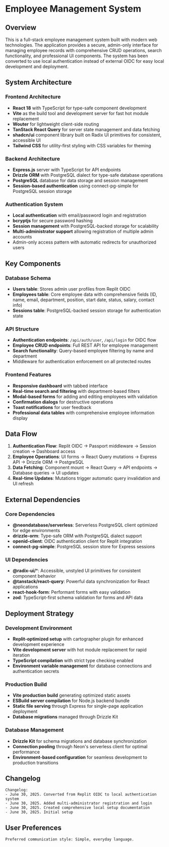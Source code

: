 # Employee Management System

## Overview

This is a full-stack employee management system built with modern web technologies. The application provides a secure, admin-only interface for managing employee records with comprehensive CRUD operations, search functionality, and professional UI components. The system has been converted to use local authentication instead of external OIDC for easy local development and deployment.

## System Architecture

### Frontend Architecture
- **React 18** with TypeScript for type-safe component development
- **Vite** as the build tool and development server for fast hot module replacement
- **Wouter** for lightweight client-side routing
- **TanStack React Query** for server state management and data fetching
- **shadcn/ui** component library built on Radix UI primitives for consistent, accessible UI
- **Tailwind CSS** for utility-first styling with CSS variables for theming

### Backend Architecture
- **Express.js** server with TypeScript for API endpoints
- **Drizzle ORM** with PostgreSQL dialect for type-safe database operations
- **PostgreSQL** database for data storage and session management
- **Session-based authentication** using connect-pg-simple for PostgreSQL session storage

### Authentication System
- **Local authentication** with email/password login and registration
- **bcryptjs** for secure password hashing
- **Session management** with PostgreSQL-backed storage for scalability
- **Multi-administrator support** allowing registration of multiple admin accounts
- Admin-only access pattern with automatic redirects for unauthorized users

## Key Components

### Database Schema
- **Users table**: Stores admin user profiles from Replit OIDC
- **Employees table**: Core employee data with comprehensive fields (ID, name, email, department, position, start date, status, salary, contact info)
- **Sessions table**: PostgreSQL-backed session storage for authentication state

### API Structure
- **Authentication endpoints**: `/api/auth/user`, `/api/login` for OIDC flow
- **Employee CRUD endpoints**: Full REST API for employee management
- **Search functionality**: Query-based employee filtering by name and department
- Middleware for authentication enforcement on all protected routes

### Frontend Features
- **Responsive dashboard** with tabbed interface
- **Real-time search and filtering** with department-based filters
- **Modal-based forms** for adding and editing employees with validation
- **Confirmation dialogs** for destructive operations
- **Toast notifications** for user feedback
- **Professional data tables** with comprehensive employee information display

## Data Flow

1. **Authentication Flow**: Replit OIDC → Passport middleware → Session creation → Dashboard access
2. **Employee Operations**: UI forms → React Query mutations → Express API → Drizzle ORM → PostgreSQL
3. **Data Fetching**: Component mount → React Query → API endpoints → Database queries → UI updates
4. **Real-time Updates**: Mutations trigger automatic query invalidation and UI refresh

## External Dependencies

### Core Dependencies
- **@neondatabase/serverless**: Serverless PostgreSQL client optimized for edge environments
- **drizzle-orm**: Type-safe ORM with PostgreSQL dialect support
- **openid-client**: OIDC authentication client for Replit integration
- **connect-pg-simple**: PostgreSQL session store for Express sessions

### UI Dependencies
- **@radix-ui/***: Accessible, unstyled UI primitives for consistent component behavior
- **@tanstack/react-query**: Powerful data synchronization for React applications
- **react-hook-form**: Performant forms with easy validation
- **zod**: TypeScript-first schema validation for forms and API data

## Deployment Strategy

### Development Environment
- **Replit-optimized setup** with cartographer plugin for enhanced development experience
- **Vite development server** with hot module replacement for rapid iteration
- **TypeScript compilation** with strict type checking enabled
- **Environment variable management** for database connections and authentication secrets

### Production Build
- **Vite production build** generating optimized static assets
- **ESBuild server compilation** for Node.js backend bundle
- **Static file serving** through Express for single-page application deployment
- **Database migrations** managed through Drizzle Kit

### Database Management
- **Drizzle Kit** for schema migrations and database synchronization
- **Connection pooling** through Neon's serverless client for optimal performance
- **Environment-based configuration** for seamless development to production transitions

## Changelog
```
Changelog:
- June 30, 2025. Converted from Replit OIDC to local authentication system
- June 30, 2025. Added multi-administrator registration and login
- June 30, 2025. Created comprehensive local setup documentation
- June 30, 2025. Initial setup
```

## User Preferences
```
Preferred communication style: Simple, everyday language.
```